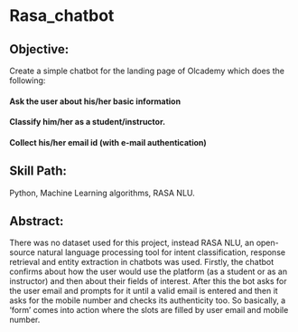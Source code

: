 # Rasa_chatbot

## Objective:
Create a simple chatbot for the landing page of Olcademy which does the following: 
#### Ask the user about his/her basic information
#### Classify him/her as a student/instructor.
#### Collect his/her email id (with e-mail authentication)
## Skill Path: 
Python, Machine Learning algorithms, RASA NLU.
## Abstract:
There was no dataset used for this project, instead RASA NLU, an open-source natural language processing tool for intent classification, response retrieval and entity extraction in chatbots was used. Firstly, the chatbot confirms about how the user would use the platform (as a student or as an instructor) and then about their fields of interest. After this the bot asks for the user email and prompts for it until a valid email is entered and then it asks for the mobile number and checks its authenticity too. So basically, a ‘form’ comes into action where the slots are filled by user email and mobile number.
